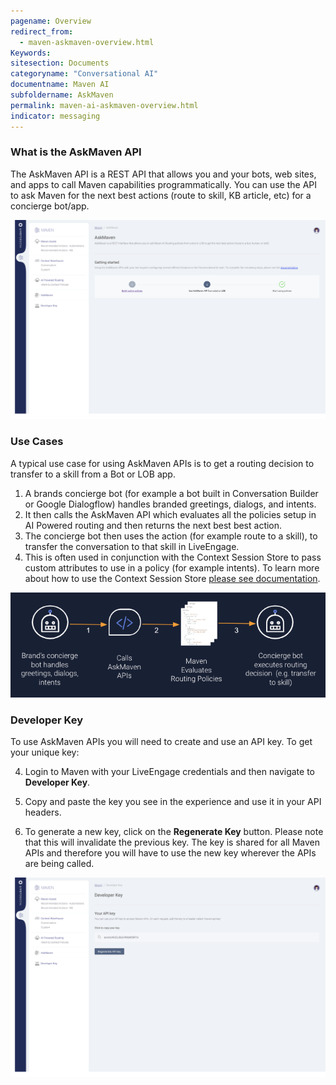 ```yaml
---
pagename: Overview
redirect_from:
  - maven-askmaven-overview.html
Keywords:
sitesection: Documents
categoryname: "Conversational AI"
documentname: Maven AI
subfoldername: AskMaven
permalink: maven-ai-askmaven-overview.html
indicator: messaging
---
```


### What is the AskMaven API

The AskMaven API is a REST API that allows you and your bots, web sites, and apps to call Maven capabilities programmatically. You can use the API to ask Maven for the next best actions (route to skill, KB article, etc) for a concierge bot/app.

<img class="fancyimage" width="750" src="img/maven/askmaven.png">

### Use Cases

A typical use case for using AskMaven APIs is to get a routing decision to transfer to a skill from a Bot or LOB app. 

1. A brands concierge bot (for example a bot built in Conversation Builder or Google Dialogflow) handles branded greetings, dialogs, and intents. 
2. It then calls the AskMaven API which evaluates all the policies setup in AI Powered routing and then returns the next best best action. 
3. The concierge bot then uses the action (for example route to a skill), to transfer the conversation to that skill in LiveEngage. 
4. This is often used in conjunction with the Context Session Store to pass custom attributes to use in a policy (for example intents). To learn more about how to use the Context Session Store [please see documentation](maven-context-warehouse-context-session-store.html).

<img class="fancyimage" style="width:700px" src="img/maven/askmaven2.png">

### Developer Key

To use AskMaven APIs you will need to create and use an API key. To get your unique key:

4. Login to Maven with your LiveEngage credentials and then navigate to **Developer Key**.

5. Copy and paste the key you see in the experience and use it in your API headers. 

6. To generate a new key, click on the **Regenerate Key** button. Please note that this will invalidate the previous key. The key is shared for all Maven APIs and therefore you will have to use the new key wherever the APIs are being called.  

<img class="fancyimage" width="750" src="img/maven/devkey.png">
